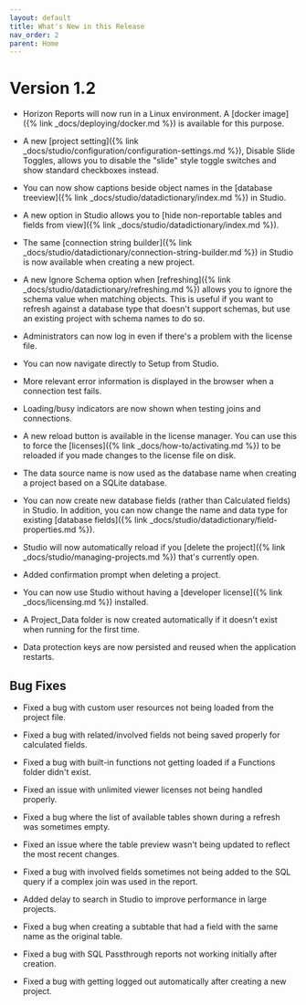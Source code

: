 ```yaml
---
layout: default
title: What's New in this Release
nav_order: 2
parent: Home
---
```


# Version 1.2

* Horizon Reports will now run in a Linux environment. A [docker image]({% link _docs/deploying/docker.md %}) is available for this purpose.

* A new [project setting]({% link _docs/studio/configuration/configuration-settings.md %}), Disable Slide Toggles, allows you to disable the "slide" style toggle switches and show standard checkboxes instead.

* You can now show captions beside object names in the [database treeview]({% link _docs/studio/datadictionary/index.md %}) in Studio.

* A new option in Studio allows you to [hide non-reportable tables and fields from view]({% link _docs/studio/datadictionary/index.md %}).

* The same [connection string builder]({% link _docs/studio/datadictionary/connection-string-builder.md %}) in Studio is now available when creating a new project.

* A new Ignore Schema option when [refreshing]({% link _docs/studio/datadictionary/refreshing.md %}) allows you to ignore the schema value when matching objects. This is useful if you want to refresh against a database type that doesn't support schemas, but use an existing project with schema names to do so.

* Administrators can now log in even if there's a problem with the license file.

* You can now navigate directly to Setup from Studio.

* More relevant error information is displayed in the browser when a connection test fails.

* Loading/busy indicators are now shown when testing joins and connections.

* A new reload button is available in the license manager. You can use this to force the [licenses]({% link _docs/how-to/activating.md %}) to be reloaded if you made changes to the license file on disk.

* The data source name is now used as the database name when creating a project based on a SQLite database.

* You can now create new database fields (rather than Calculated fields) in Studio. In addition, you can now change the name and data type for existing [database fields]({% link _docs/studio/datadictionary/field-properties.md %}).

* Studio will now automatically reload if you [delete the project]({% link _docs/studio/managing-projects.md %}) that's currently open.

* Added confirmation prompt when deleting a project.

* You can now use Studio without having a [developer license]({% link _docs/licensing.md %}) installed.

* A Project_Data folder is now created automatically if it doesn't exist when running for the first time.

* Data protection keys are now persisted and reused when the application restarts.

## Bug Fixes

* Fixed a bug with custom user resources not being loaded from the project file.

* Fixed a bug with related/involved fields not being saved properly for calculated fields.

* Fixed a bug with built-in functions not getting loaded if a Functions folder didn't exist. 

* Fixed an issue with unlimited viewer licenses not being handled properly.

* Fixed a bug where the list of available tables shown during a refresh was sometimes empty.

* Fixed an issue where the table preview wasn't being updated to reflect the most recent changes.

* Fixed a bug with involved fields sometimes not being added to the SQL query if a complex join was used in the report.

* Added delay to search in Studio to improve performance in large projects.

* Fixed a bug when creating a subtable that had a field with the same name as the original table.

* Fixed a bug with SQL Passthrough reports not working initially after creation.

* Fixed a bug with getting logged out automatically after creating a new project.
